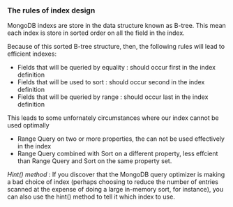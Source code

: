 ### The rules of index design ###

<p>MongoDB indexs are store in the data structure known as B-tree. This mean each index is store in sorted order on all the field in
the index.</p>

Because of this sorted B-tree structure, then, the following rules will lead to efficient indexes:

<ul>
  <li>Fields that will be queried by equality : should occur first in the index definition</li>
  <li>Fields that will be used to sort : should occur second in the index definition</li>
  <li>Fields that will be queried by range : should occur last in the index definition</li>
</ul>

<p>This leads to some unfornately circumstances where our index cannot be used optimally </p>

<ul>
  <li> Range Query on two or more properties, the can not be used effectively in the index</li>
  <li> Range Query combined with Sort on a different property, less effcient than Range Query and
  Sort on the same property set.
</ul>

<em>Hint() method</em> : If you discover that the MongoDB query optimizer is making a bad choice of index (perhaps choosing to reduce the number of entries scanned at the expense of doing a large in-memory sort, for instance), you can also use the hint() method to tell it which index to use.
